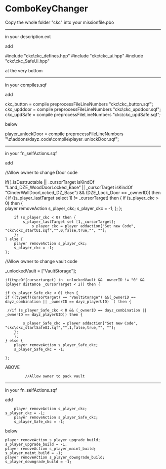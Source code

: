 ComboKeyChanger
===============
Copy the whole folder "ckc" into your missionfile.pbo



_______________________________________________________________________________________________________________________________________
in your description.ext


add


#include "ckc\ckc_defines.hpp"
#include "ckc\ckc_ui.hpp"
#include "ckc\ckc_SafeUI.hpp"

at the very bottom

________________________________________________________________________________________________________________________________________
in your compiles.sqf


add


ckc_button     =	compile preprocessFileLineNumbers "ckc\ckc_button.sqf";
ckc_upddoor    =        compile preprocessFileLineNumbers "ckc\ckc_upddoor.sqf";
ckc_updSafe    =        compile preprocessFileLineNumbers "ckc\ckc_updSafe.sqf";

below


player_unlockDoor      =        compile preprocessFileLineNumbers "\z\addons\dayz_code\compile\player_unlockDoor.sqf";



_________________________________________________________________________________________________________________________________________
in your fn_selfActions.sqf


add 


//Allow owner to change Door code

if((_isDestructable || _cursorTarget isKindOf "Land_DZE_WoodDoorLocked_Base" || _cursorTarget isKindOf "CinderWallDoorLocked_DZ_Base") && (DZE_Lock_Door == _ownerID)) then {
		if ((s_player_lastTarget select 1) != _cursorTarget) then {
			if (s_player_ckc > 0) then {	
				player removeAction s_player_ckc;
				s_player_ckc = -1;
			};
		};

		if (s_player_ckc < 0) then {
			s_player_lastTarget set [1,_cursorTarget];	
		        s_player_ckc = player addaction["Set new Code", "ckc\ckc_startUI.sqf","",0,false,true,"", ""];
		};
	} else {
		player removeAction s_player_ckc;
		s_player_ckc = -1;
	};



//Allow owner to change vault code

_unlockedVault = ["VaultStorage"];

	if(typeOf(cursortarget) in _unlockedVault && _ownerID != "0" && (player distance _cursorTarget < 2)) then {
	
	if (s_player_Safe_ckc < 0) then {
	if ((typeOf(cursortarget) == "VaultStorage") &&(_ownerID == dayz_combination || _ownerID == dayz_playerUID)  ) then {
     
	 //if (s_player_Safe_ckc < 0 && (_ownerID == dayz_combination || _ownerID == dayz_playerUID)) then {
			
			s_player_Safe_ckc = player addaction["Set new Code", "ckc\ckc_startSafeUI.sqf","",1,false,true,"", ""];
		};
		};
	} else {
		player removeAction s_player_Safe_ckc;
		s_player_Safe_ckc = -1;

	};


ABOVE



             //Allow owner to pack vault




----------------------------------------------------------------------------------------------------------------------------------------------
in your fn_selfActions.sqf


add


        player removeAction s_player_ckc;
	s_player_ckc = -1;
        player removeAction s_player_Safe_ckc;
        s_player_Safe_ckc = -1;


below



	player removeAction s_player_upgrade_build;
	s_player_upgrade_build = -1;
	player removeAction s_player_maint_build;
	s_player_maint_build = -1;
	player removeAction s_player_downgrade_build;
	s_player_downgrade_build = -1;
